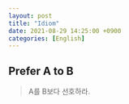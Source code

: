 ```yaml
---
layout: post
title: "Idiom"
date: 2021-08-29 14:25:00 +0900
categories: [English]
---
```


## Prefer A to B
> A를 B보다 선호하라.

